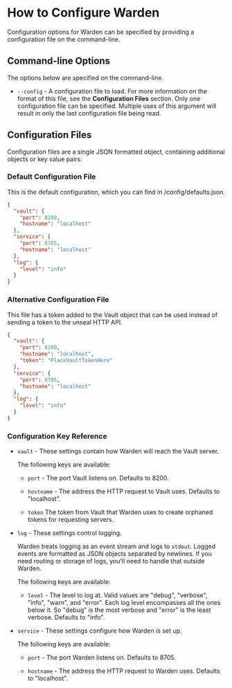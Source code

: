 # How to Configure Warden #

Configuration options for Warden can be specified by providing a configuration
file on the command-line.

## Command-line Options ##

The options below are specified on the command-line.

* `--config` - A configuration file to load. For more information on the format
  of this file, see the **Configuration Files** section. Only one configuration
  file can be specified. Multiple uses of this argument will result in only the
  last configuration file being read.

## Configuration Files ##

Configuration files are a single JSON formatted object, containing additional
objects or key value pairs.

### Default Configuration File ###

This is the default configuration, which you can find in /config/defaults.json.

~~~json
{
  "vault": {
    "port": 8200,
    "hostname": "localhost"
  },
  "service": {
    "port": 8705,
    "hostname": "localhost"
  },
  "log": {
    "level": "info"
  }
}
~~~

### Alternative Configuration File ###

This file has a token added to the Vault object that can be used instead of sending a token to the unseal HTTP API.

~~~json
{
  "vault": {
    "port": 8200,
    "hostname": "localhost",
    "token": "PlaceVaultTokenHere"
  },
  "service": {
    "port": 8705,
    "hostname": "localhost"
  },
  "log": {
    "level": "info"
  }
}
~~~

### Configuration Key Reference ###

* `vault` - These settings contain how Warden will reach the Vault server.

  The following keys are available:

  * `port` - The port Vault listens on. Defaults to 8200.

  * `hostname` - The address the HTTP request to Vault uses. Defaults to "localhost".

  * `token` The token from Vault that Warden uses to create orphaned tokens for requesting servers.

* `log` - These settings control logging.

  Warden treats logging as an event stream and logs to `stdout`. Logged events
  are formatted as JSON objects separated by newlines. If you need routing or
  storage of logs, you'll need to handle that outside Warden.

  The following keys are available:

  * `level` - The level to log at. Valid values are "debug", "verbose", "info",
    "warn", and "error". Each log level encompasses all the ones below it. So
    "debug" is the most verbose and "error" is the least verbose. Defaults to
    "info".

* `service` - These settings configure how Warden is set up.

  The following keys are available:

  * `port` - The port Warden listens on. Defaults to 8705.

  * `hostname` - The address the HTTP request to Warden uses. Defaults to "localhost".
